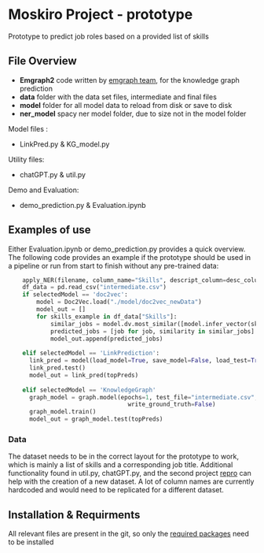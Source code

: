 # Moskiro Project - prototype
Prototype to predict job roles based on a provided list of skills

## File Overview
- **Emgraph2** code written by [emgraph team](https://github.com/bi-graph/Emgraph), for the knowledge graph prediction
- **data** folder with the data set files, intermediate and final files
- **model** folder for all model data to reload from disk or save to disk
- **ner_model** spacy ner model folder, due to size not in the model folder

Model files :
- LinkPred.py & KG_model.py
  
Utility files:
- chatGPT.py & util.py
  
Demo and Evaluation:
- demo_prediction.py & Evaluation.ipynb

## Examples of use
Either Evaluation.ipynb or demo_prediction.py provides a quick overview. 
The following code provides an example if the prototype should be used in a pipeline or run from start to finish without any pre-trained data:
```python
    apply_NER(filename, column_name="Skills", descript_column=desc_column_name, out_filename="intermediate.csv")
    df_data = pd.read_csv("intermediate.csv")
    if selectedModel == 'doc2vec':
        model = Doc2Vec.load("./model/doc2vec_newData")
        model_out = []
        for skills_example in df_data["Skills"]:
            similar_jobs = model.dv.most_similar([model.infer_vector(skills_example)], topn=topPreds)
            predicted_jobs = [job for job, similarity in similar_jobs]
            model_out.append(predicted_jobs)
      
    elif selectedModel == 'LinkPrediction':
      link_pred = model(load_model=True, save_model=False, load_test=True)
      link_pred.test()
      model_out = link_pred(topPreds)
      
    elif selectedModel == 'KnowledgeGraph'
      graph_model = graph.model(epochs=1, test_file="intermediate.csv", totalClusters=20, ground_truth_file="foo.csv",
                                  write_ground_truth=False)
      graph_model.train()
      model_out = graph_model.test(topPreds)
```   

### Data
The dataset needs to be in the correct layout for the prototype to work, which is mainly a list of skills and a corresponding job title. Additional functionality found in util.py, chatGPT.py, and the second project [repro](https://github.com/moskiro-project/GPTAPI) can help with the creation of a new dataset.
A lot of column names are currently hardcoded and would need to be replicated for a different dataset.

## Installation & Requirments
All relevant files are present in the git, so only the [required packages](https://github.com/moskiro-project/prediction-model/blob/main/requirements.txt) need to be installed
